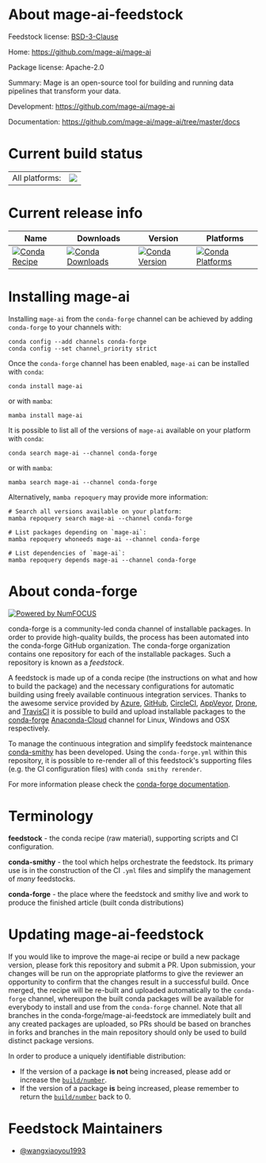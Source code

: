 About mage-ai-feedstock
=======================

Feedstock license: [BSD-3-Clause](https://github.com/conda-forge/mage-ai-feedstock/blob/main/LICENSE.txt)

Home: https://github.com/mage-ai/mage-ai

Package license: Apache-2.0

Summary: Mage is an open-source tool for building and running data pipelines that transform your data.

Development: https://github.com/mage-ai/mage-ai

Documentation: https://github.com/mage-ai/mage-ai/tree/master/docs

Current build status
====================


<table><tr><td>All platforms:</td>
    <td>
      <a href="https://dev.azure.com/conda-forge/feedstock-builds/_build/latest?definitionId=17503&branchName=main">
        <img src="https://dev.azure.com/conda-forge/feedstock-builds/_apis/build/status/mage-ai-feedstock?branchName=main">
      </a>
    </td>
  </tr>
</table>

Current release info
====================

| Name | Downloads | Version | Platforms |
| --- | --- | --- | --- |
| [![Conda Recipe](https://img.shields.io/badge/recipe-mage--ai-green.svg)](https://anaconda.org/conda-forge/mage-ai) | [![Conda Downloads](https://img.shields.io/conda/dn/conda-forge/mage-ai.svg)](https://anaconda.org/conda-forge/mage-ai) | [![Conda Version](https://img.shields.io/conda/vn/conda-forge/mage-ai.svg)](https://anaconda.org/conda-forge/mage-ai) | [![Conda Platforms](https://img.shields.io/conda/pn/conda-forge/mage-ai.svg)](https://anaconda.org/conda-forge/mage-ai) |

Installing mage-ai
==================

Installing `mage-ai` from the `conda-forge` channel can be achieved by adding `conda-forge` to your channels with:

```
conda config --add channels conda-forge
conda config --set channel_priority strict
```

Once the `conda-forge` channel has been enabled, `mage-ai` can be installed with `conda`:

```
conda install mage-ai
```

or with `mamba`:

```
mamba install mage-ai
```

It is possible to list all of the versions of `mage-ai` available on your platform with `conda`:

```
conda search mage-ai --channel conda-forge
```

or with `mamba`:

```
mamba search mage-ai --channel conda-forge
```

Alternatively, `mamba repoquery` may provide more information:

```
# Search all versions available on your platform:
mamba repoquery search mage-ai --channel conda-forge

# List packages depending on `mage-ai`:
mamba repoquery whoneeds mage-ai --channel conda-forge

# List dependencies of `mage-ai`:
mamba repoquery depends mage-ai --channel conda-forge
```


About conda-forge
=================

[![Powered by
NumFOCUS](https://img.shields.io/badge/powered%20by-NumFOCUS-orange.svg?style=flat&colorA=E1523D&colorB=007D8A)](https://numfocus.org)

conda-forge is a community-led conda channel of installable packages.
In order to provide high-quality builds, the process has been automated into the
conda-forge GitHub organization. The conda-forge organization contains one repository
for each of the installable packages. Such a repository is known as a *feedstock*.

A feedstock is made up of a conda recipe (the instructions on what and how to build
the package) and the necessary configurations for automatic building using freely
available continuous integration services. Thanks to the awesome service provided by
[Azure](https://azure.microsoft.com/en-us/services/devops/), [GitHub](https://github.com/),
[CircleCI](https://circleci.com/), [AppVeyor](https://www.appveyor.com/),
[Drone](https://cloud.drone.io/welcome), and [TravisCI](https://travis-ci.com/)
it is possible to build and upload installable packages to the
[conda-forge](https://anaconda.org/conda-forge) [Anaconda-Cloud](https://anaconda.org/)
channel for Linux, Windows and OSX respectively.

To manage the continuous integration and simplify feedstock maintenance
[conda-smithy](https://github.com/conda-forge/conda-smithy) has been developed.
Using the ``conda-forge.yml`` within this repository, it is possible to re-render all of
this feedstock's supporting files (e.g. the CI configuration files) with ``conda smithy rerender``.

For more information please check the [conda-forge documentation](https://conda-forge.org/docs/).

Terminology
===========

**feedstock** - the conda recipe (raw material), supporting scripts and CI configuration.

**conda-smithy** - the tool which helps orchestrate the feedstock.
                   Its primary use is in the construction of the CI ``.yml`` files
                   and simplify the management of *many* feedstocks.

**conda-forge** - the place where the feedstock and smithy live and work to
                  produce the finished article (built conda distributions)


Updating mage-ai-feedstock
==========================

If you would like to improve the mage-ai recipe or build a new
package version, please fork this repository and submit a PR. Upon submission,
your changes will be run on the appropriate platforms to give the reviewer an
opportunity to confirm that the changes result in a successful build. Once
merged, the recipe will be re-built and uploaded automatically to the
`conda-forge` channel, whereupon the built conda packages will be available for
everybody to install and use from the `conda-forge` channel.
Note that all branches in the conda-forge/mage-ai-feedstock are
immediately built and any created packages are uploaded, so PRs should be based
on branches in forks and branches in the main repository should only be used to
build distinct package versions.

In order to produce a uniquely identifiable distribution:
 * If the version of a package **is not** being increased, please add or increase
   the [``build/number``](https://docs.conda.io/projects/conda-build/en/latest/resources/define-metadata.html#build-number-and-string).
 * If the version of a package **is** being increased, please remember to return
   the [``build/number``](https://docs.conda.io/projects/conda-build/en/latest/resources/define-metadata.html#build-number-and-string)
   back to 0.

Feedstock Maintainers
=====================

* [@wangxiaoyou1993](https://github.com/wangxiaoyou1993/)

